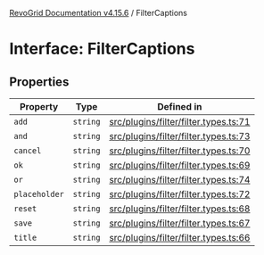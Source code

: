 [RevoGrid Documentation v4.15.6](README.md) / FilterCaptions

# Interface: FilterCaptions

## Properties

| Property | Type | Defined in |
| ------ | ------ | ------ |
| `add` | `string` | [src/plugins/filter/filter.types.ts:71](https://github.com/revolist/revogrid/blob/8ab186c1ae2faee97d25784acff6dbf4187524f8/src/plugins/filter/filter.types.ts#L71) |
| `and` | `string` | [src/plugins/filter/filter.types.ts:73](https://github.com/revolist/revogrid/blob/8ab186c1ae2faee97d25784acff6dbf4187524f8/src/plugins/filter/filter.types.ts#L73) |
| `cancel` | `string` | [src/plugins/filter/filter.types.ts:70](https://github.com/revolist/revogrid/blob/8ab186c1ae2faee97d25784acff6dbf4187524f8/src/plugins/filter/filter.types.ts#L70) |
| `ok` | `string` | [src/plugins/filter/filter.types.ts:69](https://github.com/revolist/revogrid/blob/8ab186c1ae2faee97d25784acff6dbf4187524f8/src/plugins/filter/filter.types.ts#L69) |
| `or` | `string` | [src/plugins/filter/filter.types.ts:74](https://github.com/revolist/revogrid/blob/8ab186c1ae2faee97d25784acff6dbf4187524f8/src/plugins/filter/filter.types.ts#L74) |
| `placeholder` | `string` | [src/plugins/filter/filter.types.ts:72](https://github.com/revolist/revogrid/blob/8ab186c1ae2faee97d25784acff6dbf4187524f8/src/plugins/filter/filter.types.ts#L72) |
| `reset` | `string` | [src/plugins/filter/filter.types.ts:68](https://github.com/revolist/revogrid/blob/8ab186c1ae2faee97d25784acff6dbf4187524f8/src/plugins/filter/filter.types.ts#L68) |
| `save` | `string` | [src/plugins/filter/filter.types.ts:67](https://github.com/revolist/revogrid/blob/8ab186c1ae2faee97d25784acff6dbf4187524f8/src/plugins/filter/filter.types.ts#L67) |
| `title` | `string` | [src/plugins/filter/filter.types.ts:66](https://github.com/revolist/revogrid/blob/8ab186c1ae2faee97d25784acff6dbf4187524f8/src/plugins/filter/filter.types.ts#L66) |
